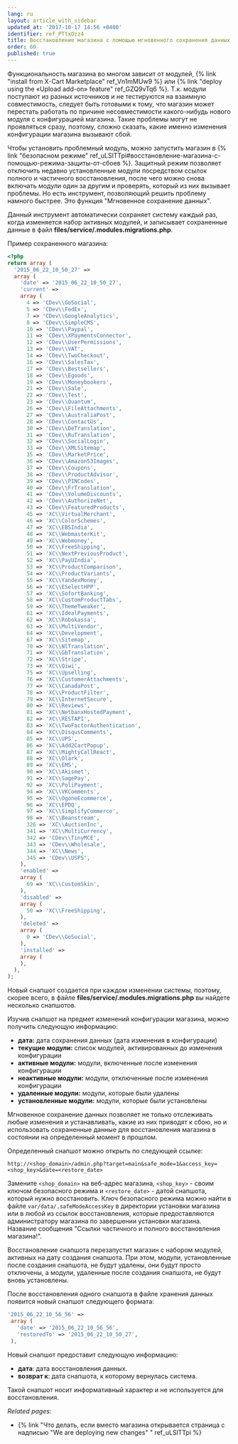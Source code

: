 ```yaml
---
lang: ru
layout: article_with_sidebar
updated_at: '2017-10-17 14:56 +0400'
identifier: ref_PTtxOzz4
title: Восстановление магазина с помощью мгновенного сохранения данных
order: 60
published: true
---
```



Функциональность магазина во многом зависит от модулей, {% link "install from X-Cart Marketplace" ref_Vn1mMUw9 %} или {% link "deploy using the «Upload add-on» feature" ref_GZQ9vTq6 %}. Т.к. модули поступают из разных источников и не тестируются на взаимную совместимость, следует быть готовыми к тому, что магазин может перестать работать по причине несовместимости какого-нибудь нового модуля с конфигурацией магазина. Такие проблемы могут не проявляться сразу, поэтому, сложно сказать, какие именно изменения конфигурации магазина вызывают сбой.

Чтобы установить проблемный модуль, можно запустить магазин в {% link "безопасном режиме" ref_uLSlTTpi#восстановление-магазина-с-помощью-режима-защиты-от-сбоев %}. Защитный режим позволяет отключить недавно установленные модули посредством ссылок полного и частичного восстановления, после чего можно снова включать модули один за другим и проверять, который из них вызывает проблемы. Но есть инструмент, позволяющий решить проблему намного быстрее. Это функция "Мгновенное сохранение данных".

Данный инструмент автоматически сохраняет систему каждый раз, когда изменяется набор активных модулей, и записывает сохраненные данные в файл **files/service/.modules.migrations.php**.

Пример сохраненного магазина:


```php
<?php
return array (
  '2015_06_22_10_50_27' => 
  array (
    'date' => '2015_06_22_10_50_27',
    'current' => 
    array (
      4 => 'CDev\\GoSocial',
      5 => 'CDev\\FedEx',
      7 => 'CDev\\GoogleAnalytics',
      8 => 'CDev\\SimpleCMS',
      10 => 'CDev\\Paypal',
      11 => 'CDev\\XPaymentsConnector',
      12 => 'CDev\\UserPermissions',
      13 => 'CDev\\VAT',
      14 => 'CDev\\TwoCheckout',
      16 => 'CDev\\SalesTax',
      17 => 'CDev\\Bestsellers',
      18 => 'CDev\\Egoods',
      19 => 'CDev\\Moneybookers',
      21 => 'CDev\\Sale',
      22 => 'CDev\\Test',
      23 => 'CDev\\Quantum',
      26 => 'CDev\\FileAttachments',
      27 => 'CDev\\AustraliaPost',
      28 => 'CDev\\ContactUs',
      30 => 'CDev\\DeTranslation',
      31 => 'CDev\\RuTranslation',
      32 => 'CDev\\SocialLogin',
      33 => 'CDev\\XMLSitemap',
      35 => 'CDev\\MarketPrice',
      36 => 'CDev\\AmazonS3Images',
      37 => 'CDev\\Coupons',
      38 => 'CDev\\ProductAdvisor',
      39 => 'CDev\\PINCodes',
      40 => 'CDev\\FrTranslation',
      41 => 'CDev\\VolumeDiscounts',
      42 => 'CDev\\AuthorizeNet',
      43 => 'CDev\\FeaturedProducts',
      45 => 'XC\\VirtualMerchant',
      46 => 'XC\\ColorSchemes',
      47 => 'XC\\EBSIndia',
      48 => 'XC\\WebmasterKit',
      49 => 'XC\\Webmoney',
      50 => 'XC\\FreeShipping',
      51 => 'XC\\NextPreviousProduct',
      52 => 'XC\\PayUIndia',
      53 => 'XC\\ProductComparison',
      54 => 'XC\\ProductVariants',
      55 => 'XC\\YandexMoney',
      56 => 'XC\\ESelectHPP',
      57 => 'XC\\SofortBanking',
      58 => 'XC\\CustomProductTabs',
      59 => 'XC\\ThemeTweaker',
      61 => 'XC\\IdealPayments',
      62 => 'XC\\Robokassa',
      63 => 'XC\\MultiVendor',
      64 => 'XC\\Development',
      67 => 'XC\\Sitemap',
      70 => 'XC\\NlTranslation',
      71 => 'XC\\GbTranslation',
      72 => 'XC\\Stripe',
      73 => 'XC\\Qiwi',
      75 => 'XC\\Upselling',
      76 => 'XC\\CustomerAttachments',
      77 => 'XC\\CanadaPost',
      78 => 'XC\\ProductFilter',
      79 => 'XC\\InternetSecure',
      80 => 'XC\\Reviews',
      81 => 'XC\\NetbanxHostedPayment',
      82 => 'XC\\RESTAPI',
      83 => 'XC\\TwoFactorAuthentication',
      84 => 'XC\\DisqusComments',
      85 => 'XC\\UPS',
      86 => 'XC\\Add2CartPopup',
      87 => 'XC\\MightyCallReact',
      88 => 'XC\\Olark',
      89 => 'XC\\EMS',
      90 => 'XC\\Akismet',
      91 => 'XC\\SagePay',
      92 => 'XC\\PoliPayment',
      94 => 'XC\\VKComments',
      95 => 'XC\\OgoneEcommerce',
      96 => 'XC\\EPDQ',
      97 => 'XC\\SimplifyCommerce',
      98 => 'XC\\Beanstream',
      326 => 'XC\\AuctionInc',
      341 => 'XC\\MultiCurrency',
      342 => 'CDev\\TinyMCE',
      343 => 'CDev\\Wholesale',
      344 => 'XC\\News',
      345 => 'CDev\\USPS',
    ),
    'enabled' => 
    array (
      69 => 'XC\\CustomSkin',
    ),
    'disabled' => 
    array (
      50 => 'XC\\FreeShipping',
    ),
    'deleted' => 
    array (
      0 => 'CDev\\GoSocial',
    ),
    'installed' => 
    array (
    ),
  ),
);
```


Новый снапшот создается при каждом изменении системы, поэтому, скорее всего, в файле **files/service/.modules.migrations.php** вы найдете несколько снапшотов. 

Изучив снапшот на предмет изменений конфигурации магазина, можно получить следующую информацию:

*   **дата:** дата сохранения данных (дата изменения в конфигурации)
*   **текущие модули:** список модулей, активированных до изменения конфигурации
*   **активные модули:** модули, включенные после изменения конфигурации
*   **неактивные модули:** модули, отключенные после изменения конфигурации
*   **удаленные модули:** модули, которые были удалены
*   **установленные модули:** модули, которые были установлены


Мгновенное сохранение данных позволяет не только отслеживать любые изменения и устанавливать, какие из них приводят к сбою, но и использовать сохраненные данные для восстановления магазина в состоянии на определенный момент в прошлом. 

Определенный снапшот можно открыть по следующей ссылке:

`http://<shop_domain>/admin.php?target=main&safe_mode=1&access_key=<shop_key>&date=<restore_date>`

Замените `<shop_domain>` на веб-адрес магазина, `<shop_key>` - своим ключом безопасного режима и `<restore_date>`  - датой снапшота, который нужно восстановить. Ключ безопасного режима можно найти в файле `var/data/.safeModeAccessKey` в директории установки магазина или в любой из ссылок восстановления, которые предоставляются администратору магазина по завершении установки магазина. Название сообщения "Ссылки частичного и полного восстановления магазина!".

Восстановление снапшота перезапустит магазин с набором модулей, активных на дату создания снапшота. При этом, модули, установленные после создания снапшота, не будут удалены, они будут просто отключены, а модули, удаленные после создания снапшота, не будут вновь установлены.  

После восстановления одного снапшота в файле хранения данных появится новый снапшот следующего формата: 

```php
'2015_06_22_10_56_56' => 
 array (
   'date' => '2015_06_22_10_56_56',
   'restoredTo' => '2015_06_22_10_50_27',
 ),
```

Новый снапшот предоставит следующую информацию:

*   **дата**: дата восстановления данных.
*   **возврат к**: дата снапшота, к которому вернулась система.

Такой снапшот носит информативный характер и не используется для восстановления. 

_Related pages:_

*  {% link "Что делать, если вместо магазина открывается страница с надписью "We are deploying new changes" " ref_uLSlTTpi %}
